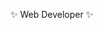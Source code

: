 ✨ Web Developer ✨
<!---
Jamalissaka/Jamalissaka is a ✨ special ✨ repository because its `README.md` (this file) appears on your GitHub profile.
You can click the Preview link to take a look at your changes.
--->
